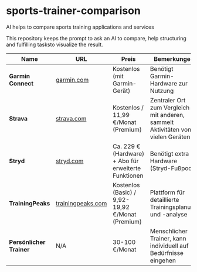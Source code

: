# sports-trainer-comparison
AI helps to compare sports training applications and services

This repository keeps the prompt to ask an AI to compare, help structuring and fulfilling tasksto visualize the result.

| Name                | URL                                      | Preis                       | Bemerkungen                                                    | Vorteile                                                | Nachteile                                          |
|---------------------|----------------------------------------|-----------------------------|----------------------------------------------------------------|---------------------------------------------------------|----------------------------------------------------|
| **Garmin Connect**  | [garmin.com](https://www.garmin.com)   | Kostenlos (mit Garmin-Gerät) | Benötigt Garmin-Hardware zur Nutzung                           | Umfangreiche Analysefunktionen, Synchronisation mit Garmin-Uhren | Erfordert Garmin-Geräte für volles Potenzial      |
| **Strava**         | [strava.com](https://www.strava.com)   | Kostenlos / 11,99 €/Monat (Premium) | Zentraler Ort zum Vergleich mit anderen, sammelt Aktivitäten von vielen Geräten | Soziale Funktionen, gute Visualisierung von Trainingsdaten | Keine integrierte Trainingsplan-Funktion          |
| **Stryd**         | [stryd.com](https://www.stryd.com)     | Ca. 229 € (Hardware) + Abo für erweiterte Funktionen | Benötigt extra Hardware (Stryd-Fußpod)                        | Detaillierte Leistungsanalyse, präzise Messungen   | Hohe Anschaffungskosten, erfordert separaten Sensor |
| **TrainingPeaks**  | [trainingpeaks.com](https://www.trainingpeaks.com) | Kostenlos (Basic) / 9,92-19,92 €/Monat (Premium) | Plattform für detaillierte Trainingsplanung und -analyse      | Strukturierte Trainingspläne, individuell anpassbar | Premium-Features nur mit kostenpflichtigem Abo    |
| **Persönlicher Trainer** | N/A                          | 30-100 €/Monat               | Menschlicher Trainer, kann individuell auf Bedürfnisse eingehen | Maßgeschneiderte Pläne, persönliche Betreuung        | Teuer im Vergleich zu Apps                         |

